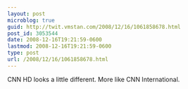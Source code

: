 ```yaml
---
layout: post
microblog: true
guid: http://twit.vmstan.com/2008/12/16/1061858678.html
post_id: 3053544
date: 2008-12-16T19:21:59-0600
lastmod: 2008-12-16T19:21:59-0600
type: post
url: /2008/12/16/1061858678.html
---
```

CNN HD looks a little different. More like CNN International.
